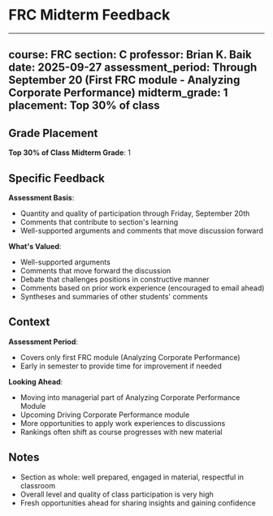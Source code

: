 # FRC Midterm Feedback

---
course: FRC
section: C
professor: Brian K. Baik
date: 2025-09-27
assessment_period: Through September 20 (First FRC module - Analyzing Corporate Performance)
midterm_grade: 1
placement: Top 30% of class
---

## Grade Placement

**Top 30% of Class**
**Midterm Grade**: 1

## Specific Feedback

**Assessment Basis**:
- Quantity and quality of participation through Friday, September 20th
- Comments that contribute to section's learning
- Well-supported arguments and comments that move discussion forward

**What's Valued**:
- Well-supported arguments
- Comments that move forward the discussion
- Debate that challenges positions in constructive manner
- Comments based on prior work experience (encouraged to email ahead)
- Syntheses and summaries of other students' comments

## Context

**Assessment Period**:
- Covers only first FRC module (Analyzing Corporate Performance)
- Early in semester to provide time for improvement if needed

**Looking Ahead**:
- Moving into managerial part of Analyzing Corporate Performance Module
- Upcoming Driving Corporate Performance module
- More opportunities to apply work experiences to discussions
- Rankings often shift as course progresses with new material

## Notes

- Section as whole: well prepared, engaged in material, respectful in classroom
- Overall level and quality of class participation is very high
- Fresh opportunities ahead for sharing insights and gaining confidence
